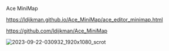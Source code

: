 Ace MiniMap

https://ldijkman.github.io/Ace_MiniMap/ace_editor_minimap.html

https://github.com/ldijkman/Ace_MiniMap

![2023-09-22-030932_1920x1080_scrot](https://github.com/ldijkman/Ace_MiniMap/assets/45427770/d1d4b2b0-57cb-42d9-af27-67816440e421)
